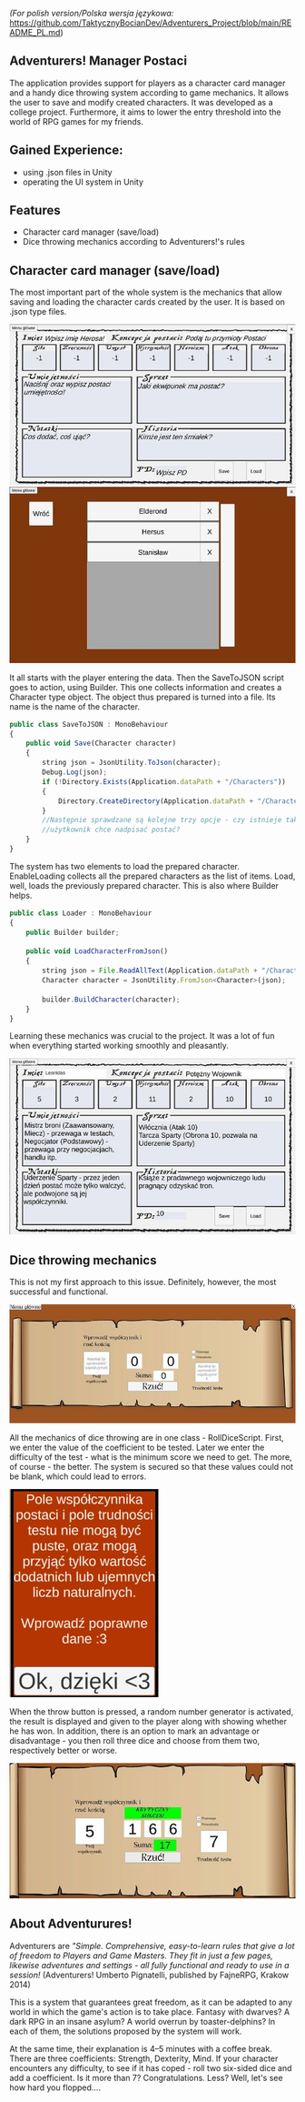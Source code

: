 *(For polish version/Polska wersja językowa:* https://github.com/TaktycznyBocianDev/Adventurers_Project/blob/main/README_PL.md)
## Adventurers! Manager Postaci

The application provides support for players as a character card manager and a handy dice throwing system according to game mechanics. It allows the user to save and modify created characters. It was developed as a college project. Furthermore, it aims to lower the entry threshold into the world of RPG games for my friends.


## Gained Experience:

- using .json files in Unity
- operating the UI system in Unity


## Features

- Character card manager (save/load)
- Dice throwing mechanics according to Adventurers!'s rules



## Character card manager (save/load)

The most important part of the whole system is the mechanics that allow saving and loading the character cards created by the user. It is based on .json type files.

![App Screenshot](https://github.com/TaktycznyBocianDev/Adventurers_Project/blob/main/ScreensForReadme/Screen1Test.jpg?raw=true)
![App Screenshot](https://github.com/TaktycznyBocianDev/Adventurers_Project/blob/main/ScreensForReadme/Screen4_50.jpg?raw=true)

It all starts with the player entering the data. Then the SaveToJSON script goes to action, using Builder. This one collects information and creates a Character type object. The object thus prepared is turned into a file. Its name is the name of the character.

```javascript
public class SaveToJSON : MonoBehaviour
{
    public void Save(Character character)
    {
        string json = JsonUtility.ToJson(character);
        Debug.Log(json);
        if (!Directory.Exists(Application.dataPath + "/Characters"))
        {
            Directory.CreateDirectory(Application.dataPath + "/Characters");
        }
        //Następnie sprawdzane są kolejne trzy opcje - czy istnieje taki plik? I czy
        //użytkownik chce nadpisać postać?
    }
}
```
The system has two elements to load the prepared character. EnableLoading collects all the prepared characters as the list of items. Load, well, loads the previously prepared character. This is also where Builder helps.

```javascript
public class Loader : MonoBehaviour
{
    public Builder builder;

    public void LoadCharacterFromJson()
    {
        string json = File.ReadAllText(Application.dataPath + "/Characters/" + gameObject.GetComponentInChildren<TMP_Text>().text + ".json");
        Character character = JsonUtility.FromJson<Character>(json);

        builder.BuildCharacter(character);
    }
}
```

Learning these mechanics was crucial to the project. It was a lot of fun when everything started working smoothly and pleasantly.

![App Screenshot](https://github.com/TaktycznyBocianDev/Adventurers_Project/blob/main/ScreensForReadme/Screen3_50.jpg?raw=true)


## Dice throwing mechanics


This is not my first approach to this issue. Definitely, however, the most successful and functional.


![App Screenshot](https://github.com/TaktycznyBocianDev/Adventurers_Project/blob/main/ScreensForReadme/Screen2_50.jpg?raw=true)


All the mechanics of dice throwing are in one class - RollDiceScript.
First, we enter the value of the coefficient to be tested. Later we enter the difficulty of the test - what is the minimum score we need to get. The more, of course - the better. The system is secured so that these values could not be blank, which could lead to errors.


![App Screenshot](https://github.com/TaktycznyBocianDev/Adventurers_Project/blob/main/ScreensForReadme/Screen5.jpg?raw=true)


When the throw button is pressed, a random number generator is activated, the result is displayed and given to the player along with showing whether he has won.
In addition, there is an option to mark an advantage or disadvantage - you then roll three dice and choose from them two, respectively better or worse.


![App Screenshot](https://github.com/TaktycznyBocianDev/Adventurers_Project/blob/main/ScreensForReadme/Screen8_50.jpg?raw=true)

## About Adventurures!

Adventurers are *"Simple. Comprehensive, easy-to-learn rules that give a lot of freedom to Players and Game Masters. They fit in just a few pages, likewise adventures and settings - all fully functional and ready to use in a session!*
    (Adventurers! Umberto Pignatelli, published by FajneRPG, Krakow 2014)


This is a system that guarantees great freedom, as it can be adapted to any world in which the game's action is to take place. Fantasy with dwarves? A dark RPG in an insane asylum? A world overrun by toaster-delphins? In each of them, the solutions proposed by the system will work.


At the same time, their explanation is 4–5 minutes with a coffee break. There are three coefficients: Strength, Dexterity, Mind. If your character encounters any difficulty, to see if it has coped - roll two six-sided dice and add a coefficient. Is it more than 7? Congratulations. Less? Well, let's see how hard you flopped....










